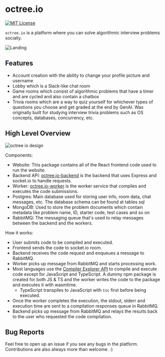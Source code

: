 # octree.io
[![MIT License](https://img.shields.io/dub/l/vibe-d.svg)](https://github.com/octree-io/octree.io/blob/main/LICENSE)

`octree.io` is a platform where you can solve algorithmic interview problems socially.

![Landing](https://github.com/user-attachments/assets/53dc2955-7611-410f-a71e-26b3d24d803a)


## Features
- Account creation with the ability to change your profile picture and username
- Lobby which is a Slack-like chat room
- Game rooms which consist of algorithmic problems that have a timer and are cycled and also contain a chatbox
- Trivia rooms which are a way to quiz yourself for whichever types of questions you choose and get graded at the end by GenAI. Was originally built for studying interview trivia problems such as OS concepts, databases, concurrency, etc.

## High Level Overview

![octree io design](https://github.com/user-attachments/assets/0d00f1c1-f2ff-49eb-9c09-e774a0caeefb)

Components:
- Website: This package contains all of the React frontend code used to run the website.
- Backend API: [octree.io-backend](https://github.com/octree-io/octree.io-backend) is the backend that uses Express and socket.io to handle requests.
- Worker: [octree.io-worker](https://github.com/octree-io/octree.io-worker) is the worker service that compiles and executes the code submissions.
- Postgres: Main database used for storing user info, room data, chat messages, etc. The database schema can be found at tables.sql
- MongoDB: Used to store the problem documents which contain metadata like problem name, ID, starter code, test cases and so on
- RabbitMQ: The messaging queue that's used to relay messages between the backend and the workers.

How it works:
- User submits code to be compiled and executed.
- Frontend sends the code to socket.io room.
- Backend receives the code request and enqueues a message to RabbitMQ.
- Worker picks up message from RabbitMQ and starts processing work.
- Most languages use the [Compiler Explorer API](https://github.com/compiler-explorer/compiler-explorer/blob/main/docs/API.md) to compile and execute code except for JavaScript and TypeScript. A dummy npm package is created for both JS & TS and the worker writes the code to the package and executes it with wasmtime.
  - TypeScript transpiles to JavaScript with `tsc` first before being executed.
- Once the worker completes the execution, the stdout, stderr and execution time are sent to a compilation responses queue in RabbitMQ.
- Backend picks up message from RabbitMQ and relays the results back to the user who requested the code compilation.

## Bug Reports

Feel free to open up an issue if you see any bugs in the platform. Contributions are also always more than welcome. :)
